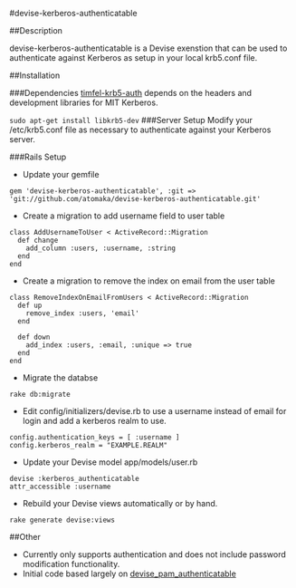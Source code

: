 #devise-kerberos-authenticatable

##Description

devise-kerberos-authenticatable is a Devise exenstion that can be used to authenticate against Kerberos as setup in your local krb5.conf file.  

##Installation

###Dependencies
[timfel-krb5-auth](https://github.com/timfel/krb5-auth) depends on the headers and development libraries for MIT Kerberos.

```sudo apt-get install libkrb5-dev```
###Server Setup
Modify your /etc/krb5.conf file as necessary to authenticate against your Kerberos server.

###Rails Setup
* Update your gemfile

```gem 'devise-kerberos-authenticatable', :git => 'git://github.com/atomaka/devise-kerberos-authenticatable.git'```

* Create a migration to add username field to user table

```
class AddUsernameToUser < ActiveRecord::Migration
  def change
    add_column :users, :username, :string
  end
end
```

* Create a migration to remove the index on email from the user table 

```
class RemoveIndexOnEmailFromUsers < ActiveRecord::Migration
  def up
    remove_index :users, 'email'
  end

  def down
    add_index :users, :email, :unique => true
  end
end
```
* Migrate the databse

```
rake db:migrate
```

* Edit config/initializers/devise.rb to use a username instead of email for login and add a kerberos realm to use.

```
config.authentication_keys = [ :username ]
config.kerberos_realm = "EXAMPLE.REALM"    
```


* Update your Devise model app/models/user.rb

```
devise :kerberos_authenticatable
attr_accessible :username
```

* Rebuild your Devise views automatically or by hand.

```
rake generate devise:views
```

##Other
* Currently only supports authentication and does not include password modification functionality.
* Initial code based largely on [devise_pam_authenticatable](https://github.com/jwilson511/devise_pam_authenticatable)
